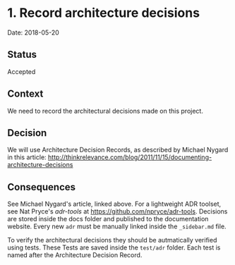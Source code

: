# 1. Record architecture decisions

Date: 2018-05-20

## Status

Accepted

## Context

We need to record the architectural decisions made on this project.

## Decision

We will use Architecture Decision Records, as described by Michael Nygard in this article: http://thinkrelevance.com/blog/2011/11/15/documenting-architecture-decisions

## Consequences

See Michael Nygard's article, linked above. For a lightweight ADR toolset, see Nat Pryce's _adr-tools_ at https://github.com/npryce/adr-tools. Decisions are stored inside the docs folder and published to the documentation website. Every new `adr` must be manually linked inside the `_sidebar.md` file.

To verify the architectural decisions they should be autmatically verified using tests. These Tests are saved inside the `test/adr` folder. Each test is named after the Architecture Decision Record. 

